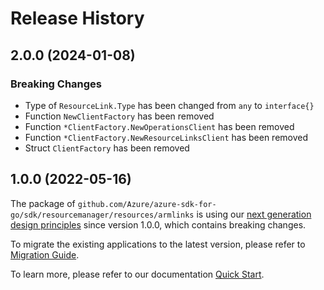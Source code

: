 # Release History

## 2.0.0 (2024-01-08)
### Breaking Changes

- Type of `ResourceLink.Type` has been changed from `any` to `interface{}`
- Function `NewClientFactory` has been removed
- Function `*ClientFactory.NewOperationsClient` has been removed
- Function `*ClientFactory.NewResourceLinksClient` has been removed
- Struct `ClientFactory` has been removed


## 1.0.0 (2022-05-16)

The package of `github.com/Azure/azure-sdk-for-go/sdk/resourcemanager/resources/armlinks` is using our [next generation design principles](https://azure.github.io/azure-sdk/general_introduction.html) since version 1.0.0, which contains breaking changes.

To migrate the existing applications to the latest version, please refer to [Migration Guide](https://aka.ms/azsdk/go/mgmt/migration).

To learn more, please refer to our documentation [Quick Start](https://aka.ms/azsdk/go/mgmt).